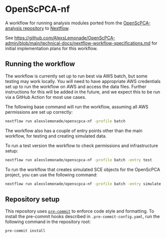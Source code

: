 # OpenScPCA-nf

A workflow for running analysis modules ported from the [OpenScPCA-analysis repository](https://github.com/AlexsLemonade/OpenScPCA-analysis) to [Nextflow](https://www.nextflow.io).

See https://github.com/AlexsLemonade/OpenScPCA-admin/blob/main/technical-docs/nextflow-workflow-specifications.md for initial implementation plans for this workflow.

## Running the workflow

The workflow is currently set up to run best via AWS batch, but some testing may work locally.
You will need to have appropriate AWS credentials set up to run the workflow on AWS and access the data files.
Further instructions for this will be added in the future, and we expect this to be run via a GitHub Action for most use cases.

The following base command will run the workflow, assuming all AWS permissions are set up correctly:

```bash
nextflow run alexslemonade/openscpca-nf -profile batch
```

The workflow also has a couple of entry points other than the main workflow, for testing and creating simulated data.

To run a test version the workflow to check permissions and infrastructure setup:

```bash
nextflow run alexslemonade/openscpca-nf -profile batch -entry test
```

To run the workflow that creates simulated SCE objects for the OpenScPCA project, you can use the following command:

```bash
nextflow run alexslemonade/openscpca-nf -profile batch -entry simulate
```

## Repository setup

This repository uses [`pre-commit`](https://pre-commit.com) to enforce code style and formatting.
To install the pre-commit hooks described in `.pre-commit-config.yaml`, run the following command in the repository root:

```bash
pre-commit install
```
